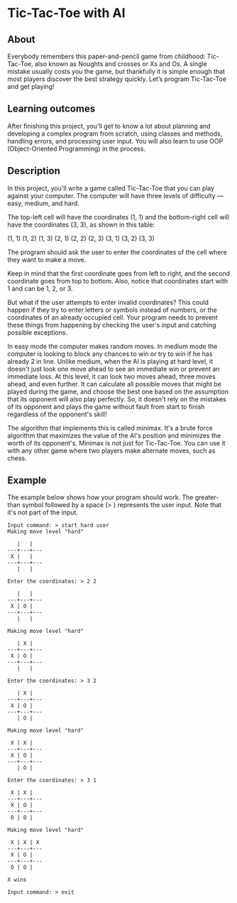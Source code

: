 # Tic-Tac-Toe with AI

## About
Everybody remembers this paper-and-pencil game from childhood: Tic-Tac-Toe, also known as Noughts and crosses or Xs and Os. A single mistake usually costs you the game, but thankfully it is simple enough that most players discover the best strategy quickly. Let’s program Tic-Tac-Toe and get playing!
## Learning outcomes
After finishing this project, you'll get to know a lot about planning and developing a complex program from scratch, using classes and methods, handling errors, and processing user input. You will also learn to use OOP (Object-Oriented Programming) in the process.

## Description
In this project, you'll write a game called Tic-Tac-Toe that you can play against your computer. The computer will have three levels of difficulty — easy, medium, and hard.

The top-left cell will have the coordinates (1, 1) and the bottom-right cell will have the coordinates (3, 3), as shown in this table:

(1, 1) (1, 2) (1, 3)
(2, 1) (2, 2) (2, 3)
(3, 1) (3, 2) (3, 3)

The program should ask the user to enter the coordinates of the cell where they want to make a move.

Keep in mind that the first coordinate goes from left to right, and the second coordinate goes from top to bottom. Also, notice that coordinates start with 1 and can be 1, 2, or 3.

But what if the user attempts to enter invalid coordinates? This could happen if they try to enter letters or symbols instead of numbers, or the coordinates of an already occupied cell. Your program needs to prevent these things from happening by checking the user's input and catching possible exceptions.

In easy mode the computer makes random moves. In medium mode the computer is looking to block any chances to win or try to win if he has already 2 in line. Unlike medium, when the AI is playing at hard level, it doesn't just look one move ahead to see an immediate win or prevent an immediate loss. At this level, it can look two moves ahead, three moves ahead, and even further. It can calculate all possible moves that might be played during the game, and choose the best one based on the assumption that its opponent will also play perfectly. So, it doesn't rely on the mistakes of its opponent and plays the game without fault from start to finish regardless of the opponent's skill!

The algorithm that implements this is called minimax. It's a brute force algorithm that maximizes the value of the AI's position and minimizes the worth of its opponent's. Minimax is not just for Tic-Tac-Toe. You can use it with any other game where two players make alternate moves, such as chess.

## Example
The example below shows how your program should work.
The greater-than symbol followed by a space (> ) represents the user input. Note that it's not part of the input.

```
Input command: > start hard user
Making move level "hard"

   |   |  
---+---+---
 X |   |  
---+---+---
   |   |  

Enter the coordinates: > 2 2

   |   |  
---+---+---
 X | O |  
---+---+---
   |   |  

Making move level "hard"

   | X | 
---+---+---
 X | O |  
---+---+---
   |   |  

Enter the coordinates: > 3 2

   | X | 
---+---+---
 X | O |  
---+---+---
   | O |  

Making move level "hard"

 X | X | 
---+---+---
 X | O |  
---+---+---
   | O |  

Enter the coordinates: > 3 1

 X | X | 
---+---+---
 X | O |  
---+---+---
 O | O |  

Making move level "hard"

 X | X | X
---+---+---
 X | O |  
---+---+---
 O | O |  

X wins

Input command: > exit
```
